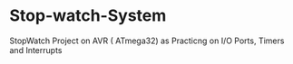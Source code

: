 # Stop-watch-System
StopWatch Project on AVR ( ATmega32) as Practicng on I/O Ports, Timers and Interrupts 
